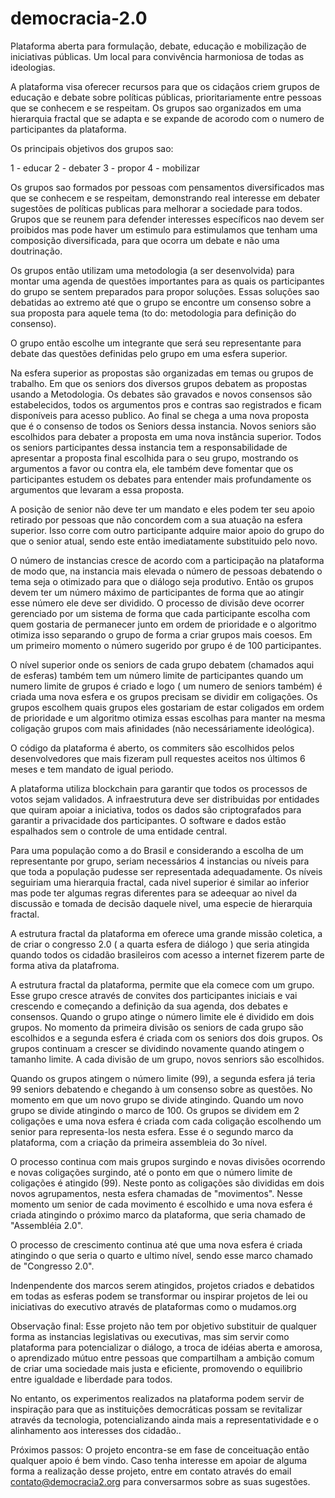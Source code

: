 # democracia-2.0
Plataforma aberta para formulação, debate, educação e mobilização de iniciativas públicas. Um local para convivência harmoniosa de todas as ideologias.

A plataforma visa oferecer recursos para que os cidaçãos criem grupos de educação e debate sobre políticas públicas, prioritariamente entre pessoas que se conhecem e se respeitam. Os grupos sao organizados em uma hierarquia fractal que se adapta e se expande de acorodo com o numero de participantes da plataforma. 

Os principais objetivos dos grupos sao:

1 - educar
2 - debater
3 - propor
4 - mobilizar

Os grupos sao formados por pessoas com pensamentos diversificados mas que se conhecem e se respeitam, demonstrando real interesse em debater sugestões de políticas publicas para melhorar a sociedade para todos. Grupos que se reunem para defender interesses específicos nao devem ser proibidos mas pode haver um estimulo para estimulamos que tenham uma composição diversificada, para que ocorra um debate e não uma doutrinação.

Os grupos então utilizam uma metodologia (a ser desenvolvida) para montar uma agenda de questões importantes para as quais os participantes do grupo se sentem preparados para propor soluções. Essas soluções sao debatidas ao extremo até que o grupo se encontre um consenso sobre a sua proposta para aquele tema (to do: metodologia para definição do consenso). 

O grupo então escolhe um integrante que será seu representante para debate das questões definidas pelo grupo em uma esfera superior.

Na esfera superior as propostas são organizadas em temas ou grupos de trabalho. Em que os seniors dos diversos grupos debatem as propostas usando a Metodologia. Os debates são gravados e novos consensos são estabelecidos, todos os argumentos pros e contras sao registrados e ficam disponíveis para acesso publico. Ao final se chega a uma nova proposta que é o consenso de todos os Seniors dessa instancia. Novos seniors são escolhidos para debater a proposta em uma nova instância superior. Todos os seniors participantes dessa instancia tem a responsabilidade de apresentar a proposta final escolhida para o seu grupo, mostrando os argumentos a favor ou contra ela, ele também deve fomentar que os participantes estudem os debates para entender mais profundamente os argumentos que levaram a essa proposta. 

A posição de senior não deve ter um mandato e eles podem ter seu apoio retirado por pessoas que não concordem com a sua atuação na esfera superior. Isso corre com outro participante adquire maior apoio do grupo do que o senior atual, sendo este então imediatamente substituido pelo novo. 

O número de instancias cresce de acordo com a participação na plataforma de modo que, na instancia mais elevada o número de pessoas debatendo o tema seja o otimizado para que o diálogo seja produtivo. Então os grupos devem ter um número máximo de participantes de forma que ao atingir esse número ele deve ser dividido. O processo de divisão deve ocorrer gerenciado por um sistema de forma que cada participante escolha com quem gostaria de permanecer junto em ordem de prioridade e o algoritmo otimiza isso separando o grupo de forma a criar grupos mais coesos. Em um primeiro momento o número sugerido por grupo é de 100 participantes.

O nível superior onde os seniors de cada grupo debatem (chamados aqui de esferas) também tem um número limite de  participantes quando um numero limite de grupos é criado e logo ( um numero de seniors também) é criada uma nova esfera e os grupos precisam se dividir em coligações. Os grupos escolhem quais grupos eles gostariam de estar coligados em ordem de prioridade e um algoritmo otimiza essas escolhas para manter na mesma coligação grupos com mais afinidades (não necessáriamente ideológica).

O código da plataforma é aberto, os commiters são escolhidos pelos desenvolvedores que mais fizeram pull requestes aceitos nos últimos 6 meses e tem mandato de igual periodo. 

A plataforma utiliza blockchain para garantir que todos os processos de votos sejam validados. A infraestrutura deve ser distribuidas por entidades que quiram apoiar a iniciativa, todos os dados são criptografados para garantir a privacidade dos participantes. O software e dados estão espalhados sem o controle de uma entidade central.

Para uma população como a do Brasil e considerando a escolha de um representante por grupo, seriam necessários 4 instancias ou níveis para que toda a população pudesse ser representada adequadamente. Os níveis seguiriam uma hierarquia fractal, cada nivel superior é similar ao inferior mas pode ter algumas regras diferentes para se adeequar ao nivel da discussão e tomada de decisão daquele nivel, uma especie de hierarquia fractal. 

A estrutura fractal da plataforma em oferece uma grande missão coletica, a de criar o congresso 2.0 ( a quarta esfera de diálogo ) que seria atingida quando todos os cidadão brasileiros com acesso a internet fizerem parte de forma ativa da platafroma.

A estrutura fractal da plataforma, permite que ela comece com um grupo. Esse grupo cresce através de convites dos participantes iniciais e vai crescendo e começando a definição da sua agenda, dos debates e consensos. Quando o grupo atinge o número limite ele é dividido em dois grupos. No momento da primeira divisão os seniors de cada grupo são escolhidos e a segunda esfera é criada com os seniors dos dois grupos. Os grupos continuam a crescer se dividindo novamente quando atingem o tamanho limite. A cada divisão de um grupo, novos senriors são escolhidos.

Quando os grupos atingem o número limite (99), a segunda esfera já teria 99 seniors debatendo e chegando à um consenso sobre as questões. No momento em que um novo grupo se divide atingindo. Quando um novo grupo se divide atingindo o marco de 100. Os grupos se dividem em 2 coligações e uma nova esfera é criada com cada coligação escolhendo um senior para representa-los nesta esfera. Esse é o segundo marco da plataforma, com a criação da primeira assembleia do 3o nível.

O processo continua com mais grupos surgindo e novas divisões ocorrendo e novas coligações surgindo, até o ponto em que o número limite de coligações é atingido (99). Neste ponto as coligações são divididas em dois novos agrupamentos, nesta esfera chamadas de "movimentos". Nesse momento um senior de cada movimento é escolhido e uma nova esfera é criada atingindo o próximo marco da plataforma, que seria chamado de "Assembléia 2.0".

O processo de crescimento continua até que uma nova esfera é criada atingindo o que seria o quarto e ultimo nível, sendo esse marco chamado de "Congresso 2.0".

Indenpendente dos marcos serem atingidos, projetos criados e debatidos em todas as esferas podem se transformar ou inspirar projetos de lei ou iniciativas do executivo através de plataformas como o mudamos.org

Observação final:
Esse projeto não tem por objetivo substituir de qualquer forma as instancias legislativas ou executivas, mas sim servir como plataforma para potencializar o diálogo, a troca de idéias aberta e amorosa, o aprendizado mútuo entre pessoas que compartilham a ambição comum de criar uma sociedade mais justa e eficiente, promovendo o equilibrio entre igualdade e liberdade para todos.

No entanto, os experimentos realizados na plataforma podem servir de inspiração para que as instituições democráticas possam se revitalizar através da tecnologia, potencializando ainda mais a representatividade e o alinhamento aos interesses dos cidadão..

Próximos passos:
O projeto encontra-se em fase de conceituação então qualquer apoio é bem vindo. Caso tenha interesse em apoiar de alguma forma a realização desse projeto, entre em contato através do email contato@democracia2.org para conversarmos sobre as suas sugestões.





